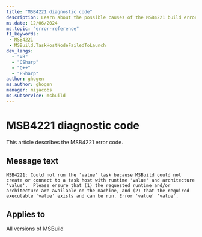 ```yaml
---
title: "MSB4221 diagnostic code"
description: Learn about the possible causes of the MSB4221 build error, and get troubleshooting tips.
ms.date: 12/06/2024
ms.topic: "error-reference"
f1_keywords:
 - MSB4221
 - MSBuild.TaskHostNodeFailedToLaunch
dev_langs:
  - "VB"
  - "CSharp"
  - "C++"
  - "FSharp"
author: ghogen
ms.author: ghogen
manager: mijacobs
ms.subservice: msbuild
---
```


# MSB4221 diagnostic code

<!-- :::ErrorDefinitionDescription::: -->
<!-- :::editable-content name="introDescription"::: -->
This article describes the MSB4221 error code.
<!-- :::editable-content-end::: -->

## Message text

`MSB4221: Could not run the 'value' task because MSBuild could not create or connect to a task host with runtime 'value' and architecture 'value'.  Please ensure that (1) the requested runtime and/or architecture are available on the machine, and (2) that the required executable 'value' exists and can be run. Error 'value' 'value'.`

<!-- :::editable-content name="postOutputDescription"::: -->
<!--
{StrBegin="MSB4221: "}
-->
<!-- :::editable-content-end::: -->
<!-- :::ErrorDefinitionDescription-end::: -->

## Applies to

All versions of MSBuild
